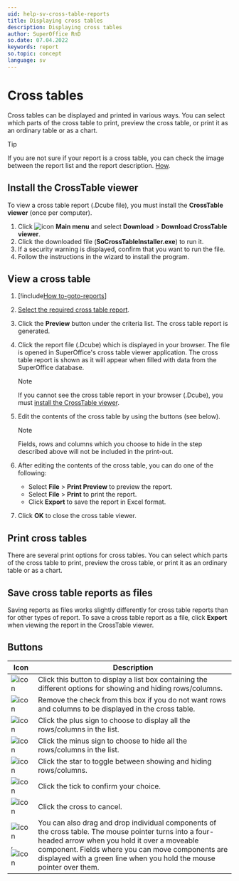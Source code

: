 ```yaml
---
uid: help-sv-cross-table-reports
title: Displaying cross tables
description: Displaying cross tables
author: SuperOffice RnD
so.date: 07.04.2022
keywords: report
so.topic: concept
language: sv
---
```


# Cross tables

Cross tables can be displayed and printed in various ways. You can select which parts of the cross table to print, preview the cross table, or print it as an ordinary table or as a chart.

> [!TIP]
> If you are not sure if your report is a cross table, you can check the image between the report list and the report description. [How][1].

## <a id="install" />Install the CrossTable viewer

To view a cross table report (.Dcube file), you must install the **CrossTable viewer** (once per computer).

1. Click ![icon][img1] **Main menu** and select **Download** > **Download CrossTable viewer**.
1. Click the downloaded file (**SoCrossTableInstaller.exe**) to run it.
1. If a security warning is displayed, confirm that you want to run the file.
1. Follow the instructions in the wizard to install the program.

## View a cross table

1. [!include[How to-goto-reports](includes/goto-reports.md)]

1. [Select the required cross table report][1].

1. Click the **Preview** button under the criteria list. The cross table report is generated.

1. Click the report file (.Dcube) which is displayed in your browser. The file is opened in SuperOffice's cross table viewer application. The cross table report is shown as it will appear when filled with data from the SuperOffice database.

    > [!NOTE]
    > If you cannot see the cross table report in your browser (.Dcube), you must [install the CrossTable viewer](#install).

1. Edit the contents of the cross table by using the buttons (see below).

    > [!NOTE]
    > Fields, rows and columns which you choose to hide in the step described above will not be included in the print-out.

1. After editing the contents of the cross table, you can do one of the following:

    * Select **File** > **Print Preview** to preview the report.
    * Select **File** > **Print** to print the report.
    * Click **Export** to save the report in Excel format.

1. Click **OK** to close the cross table viewer.

## <a id="print" />Print cross tables

There are several print options for cross tables. You can select which parts of the cross table to print, preview the cross table, or print it as an ordinary table or as a chart.

## <a id="export" />Save cross table reports as files

Saving reports as files works slightly differently for cross table reports than for other types of report. To save a cross table report as a file, click **Export** when viewing the report in the CrossTable viewer.

## Buttons

| Icon | Description |
|---|---|
| ![icon][img2] | Click this button to display a list box containing the different options for showing and hiding rows/columns. |
| ![icon][img3] | Remove the check from this box if you do not want rows and columns to be displayed in the cross table. |
| ![icon][img4] | Click the plus sign to choose to display all the rows/columns in the list. |
| ![icon][img5] | Click the minus sign to choose to hide all the rows/columns in the list. |
| ![icon][img6] | Click the star to toggle between showing and hiding rows/columns. |
| ![icon][img7] | Click the tick to confirm your choice. |
| ![icon][img8] | Click the cross to cancel. |
| ![icon][img9], ![icon][img10] | You can also drag and drop individual components of the cross table. The mouse pointer turns into a four-headed arrow when you hold it over a moveable component. Fields where you can move components are displayed with a green line when you hold the mouse pointer over them. |

<!-- Referenced links -->
[1]: properties.md

<!-- Referenced images -->
[img1]: ../../../media/icons/main-menu.png
[img2]: ../../../media/icons/reports/list-box.bmp
[img3]: ../../../media/icons/reports/black-x-2.bmp
[img4]: ../../../media/icons/reports/plus.bmp
[img5]: ../../../media/icons/reports/minus.bmp
[img6]: ../../../media/icons/reports/asterisk.bmp
[img7]: ../../../media/icons/reports/check.bmp
[img8]: ../../../media/icons/reports/black-x.bmp
[img9]: ../../../media/icons/reports/arrows-plus.bmp
[img10]: ../../../media/icons/reports/arrows-split-green.bmp

